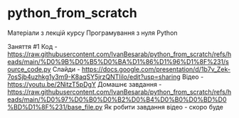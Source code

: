 # python_from_scratch
Матеріали з лекцій курсу Програмування з нуля Python

Заняття #1
Код - https://raw.githubusercontent.com/IvanBesarab/python_from_scratch/refs/heads/main/%D0%9B%D0%B5%D0%BA%D1%86%D1%96%D1%8F%231/source_code.py
Слайди - https://docs.google.com/presentation/d/1b7v_Zek-7osSjb4uzhkg1y3m9-K8aqSY5jrzQNTlilo/edit?usp=sharing
Відео - https://youtu.be/2NitzT5pDgY
Домашнє завдання - https://raw.githubusercontent.com/IvanBesarab/python_from_scratch/refs/heads/main/%D0%97%D0%B0%D0%B2%D0%B4%D0%B0%D0%BD%D0%BD%D1%8F%231/base_file.py
Як робити завдання відео - скоро буде
